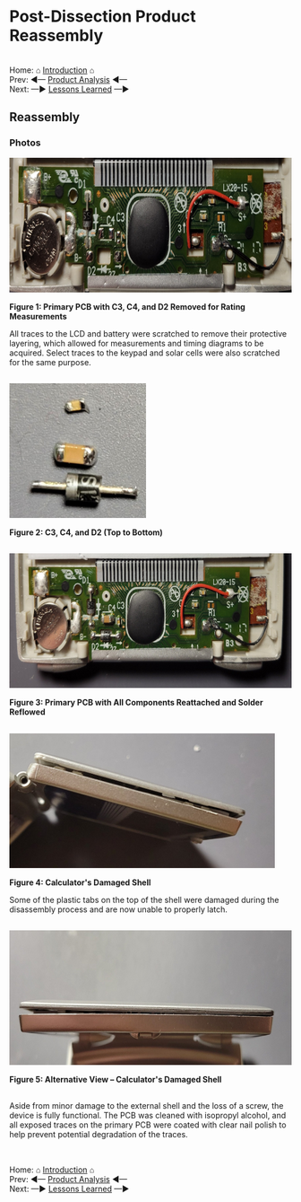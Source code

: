 # Post-Dissection Product Reassembly

<br> Home: &#x2302; [Introduction](../index.md) &#x2302;  
Prev: ◄— [Product Analysis](../markdown/analysis.md) ◄—  
Next: —► [Lessons Learned](../markdown/learned.md) —►

##

## Reassembly

### Photos

<img src="../images/reassembly/1.jpg" width="" height="240"
alt="CASIO SL-100L Primary PCB — Post Dissection (Un-Assembled)"
title="CASIO SL-100L Primary PCB — Post Dissection (Un-Assembled)">

**Figure 1: Primary PCB with C3, C4, and D2 Removed for Rating Measurements**

All traces to the LCD and battery were scratched to remove their protective layering, which allowed for measurements and timing diagrams to be acquired. Select traces to the keypad and solar cells were also scratched for the same purpose.

##

<img src="../images/reassembly/2.jpg" width="" height="240"
alt="CASIO SL-100L Unique Capacitors and Diode"
title="CASIO SL-100L Unique Capacitors and Diode">

**Figure 2: C3, C4, and D2 (Top to Bottom)**

##

<img src="../images/reassembly/3.jpg" width="" height="240"
alt="CASIO SL-100L Primary PCB — Post Dissection (Reassembled)"
title="CASIO SL-100L Primary PCB — Post Dissection (Reassembled)">

**Figure 3: Primary PCB with All Components Reattached and Solder Reflowed**

##

<img src="../images/reassembly/4.jpg" width="" height="240"
alt="CASIO SL-100L Folding-Shell Side — Post Dissection"
title="CASIO SL-100L Folding-Shell Side — Post Dissection">

**Figure 4: Calculator's Damaged Shell**

Some of the plastic tabs on the top of the shell were damaged during the disassembly process and are now unable to properly latch.

##

<img src="../images/reassembly/5.jpg" width="" height="240"
alt="CASIO SL-100L Folding-Shell Top — Post Dissection"
title="CASIO SL-100L Folding-Shell Top — Post Dissection">

**Figure 5: Alternative View – Calculator's Damaged Shell**

##

Aside from minor damage to the external shell and the loss of a screw, the device is fully functional. The PCB was cleaned with isopropyl alcohol, and all exposed traces on the primary PCB were coated with clear nail polish to help prevent potential degradation of the traces.

##

<br> Home: &#x2302; [Introduction](../index.md) &#x2302;  
Prev: ◄— [Product Analysis](../markdown/analysis.md) ◄—  
Next: —► [Lessons Learned](../markdown/learned.md) —►

##
